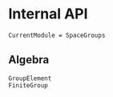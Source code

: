 # Internal API

```@meta
CurrentModule = SpaceGroups
```

## Algebra
```@docs
GroupElement
FiniteGroup
```